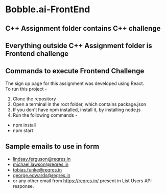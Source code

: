 # Bobble.ai-FrontEnd

## C++ Assignment folder contains C++ challenge
## Everything outside C++ Assignment folder is Frontend challenge

## Commands to execute Frontend Challenge
The sign up page for this assignment was developed using React.  
To run this project -
1. Clone the repository
2. Open a terminal in the root folder, which contains package.json
3. If you don't have npm installed, install it, by installing node.js
4. Run the following commands -
  * npm install
  * npm start  
  
## Sample emails to use in form
- lindsay.ferguson@reqres.in
- michael.lawson@reqres.in
- tobias.funke@reqres.in
- george.edwards@reqres.in
- or any other email from https://reqres.in/ present in List Users API response.
